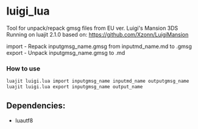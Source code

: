 # luigi_lua
Tool for unpack/repack gmsg files from EU ver. Luigi's Mansion 3DS
Running on luajit 2.1.0
based on:
https://github.com/Xzonn/LuigiMansion

import - Repack inputgmsg_name.gmsg from inputmd_name.md to .gmsg
export - Unpack inputgmsg_name.gmsg to .md

### How to use
```sh
luajit luigi.lua import inputgmsg_name inputmd_name outputgmsg_name
luajit luigi.lua export inputgmsg_name output_name
```

## Dependencies:
- luautf8
